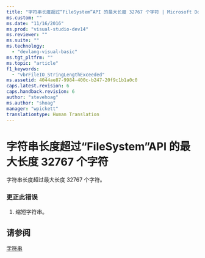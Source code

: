 ```yaml
---
title: "字符串长度超过“FileSystem”API 的最大长度 32767 个字符 | Microsoft Docs"
ms.custom: ""
ms.date: "11/16/2016"
ms.prod: "visual-studio-dev14"
ms.reviewer: ""
ms.suite: ""
ms.technology: 
  - "devlang-visual-basic"
ms.tgt_pltfrm: ""
ms.topic: "article"
f1_keywords: 
  - "vbrFileIO_StringLengthExceeded"
ms.assetid: 4044ae87-9984-400c-b247-20f9c1b1a0c0
caps.latest.revision: 6
caps.handback.revision: 6
author: "stevehoag"
ms.author: "shoag"
manager: "wpickett"
translationtype: Human Translation
---
```

# 字符串长度超过“FileSystem”API 的最大长度 32767 个字符
字符串长度超过最大长度 32767 个字符。  
  
### 更正此错误  
  
1.  缩短字符串。  
  
## 请参阅  
 [字符串](../../visual-basic/programming-guide/language-features/strings/index.md)
